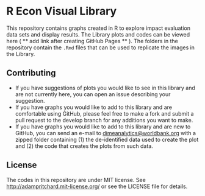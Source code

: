 #
# R Econ Visual Library

This repository contains graphs created in R to explore impact evaluation data sets and display results. The Library plots and codes can be viewed here ( ** add link after creating GitHub Pages ** ). The folders in the repository contain the `.Rmd` files that can be used to replicate the images in the Library.

## Contributing
- If you have suggestions of plots you would like to see in this library and are not currently here, you can open an issue describing your suggestion.
- If you have graphs you would like to add to this library and are comfortable using GitHub, please feel free to make a fork and submit a pull request to the develop branch for any additions you want to make.
- If you have graphs you would like to add to this library and are new to GitHub, you can send an e-mail to dimeanalytics@worldbank.org with a zipped folder containing (1) the de-identified data used to create the plot and (2) the code that creates the plots from such data.

## License

The codes in this repository are under MIT license. See http://adampritchard.mit-license.org/ or see the LICENSE file for details.
